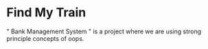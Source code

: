# Find My Train
" Bank Management System " is a project where we are using strong principle concepts of oops.
